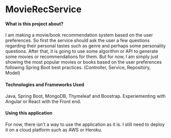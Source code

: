# MovieRecService


#### What is this project about?
I am making a movie/book recommendation system based on the user preferences. So first the service should ask the user a few questions regarding their personal tastes such as genre and perhaps some personality questions. After that, it is going to use some algorithm or API to generate some movies or recommendations for them. But for now, I am simply just showing the most popular movies or books based on the user preferences following Spring Boot best practices. (Controller, Service, Repository, Model)

#### Technologies and Frameworks Used
Java, Spring Boot, MongoDB, Thymeleaf and Boostrap. Experiementing with Angular or React with the Front end.

#### Using this application
For now, there isn't a way to use the application as it is. I still need to deploy it on a cloud platform such as AWS or Heroku.

